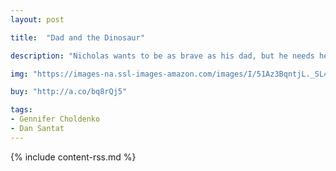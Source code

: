 ```yaml
---
layout: post

title:  "Dad and the Dinosaur"

description: "Nicholas wants to be as brave as his dad, but he needs help. That’s why he needs a dinosaur. After all, dinosaurs like the dark, bugs are nothing to them, and they eat manhole covers for lunch (and everything under them for dinner). With his toy dinosaur, Nicholas can scale tall walls, swim in deep water, even score a goal against the huge goalie everyone calls Gorilla. But when the dinosaur goes missing, everything is scary again. Luckily, his dad knows that even the bravest people can get scared, and it’s okay to ask for help facing your fears. It’s just guy stuff."

img: "https://images-na.ssl-images-amazon.com/images/I/51Az3BqntjL._SL480_.jpg"

buy: "http://a.co/bq8rQj5"

tags:
- Gennifer Choldenko
- Dan Santat
---
```


{% include content-rss.md %}